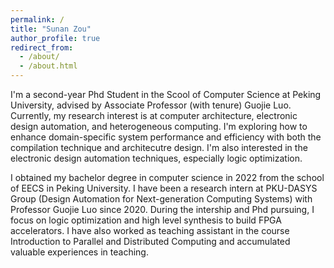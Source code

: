 ```yaml
---
permalink: /
title: "Sunan Zou"
author_profile: true
redirect_from: 
  - /about/
  - /about.html
---
```

I'm a second-year Phd Student in the Scool of Computer Science at Peking University, advised by Associate Professor (with tenure) Guojie Luo. Currently, my research interest is at computer architecture, electronic design automation, and heterogeneous computing. I'm exploring how to enhance domain-specific system performance and efficiency with both the compilation technique and architecutre design. I'm also interested in the electronic design automation techniques, especially logic optimization.

I obtained my bachelor degree in computer science in 2022 from the school of EECS in Peking University. I have been a research intern at PKU-DASYS Group (Design Automation for Next-generation Computing Systems) with Professor Guojie Luo since 2020. During the intership and Phd pursuing, I focus on logic optimization and high level synthesis to build FPGA accelerators. I have also worked as teaching assistant in the course Introduction to Parallel and Distributed Computing and accumulated valuable experiences in teaching.
